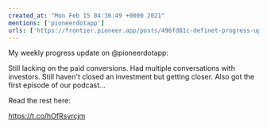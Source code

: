 ```yaml
---
created_at: "Mon Feb 15 04:36:49 +0000 2021"
mentions: ['pioneerdotapp']
urls: ['https://frontier.pioneer.app/posts/496fd81c-definet-progress-update-february-14th-2021']
---
```


My weekly progress update on @pioneerdotapp:

Still lacking on the paid conversions. Had multiple conversations with investors. Still haven't closed an investment but getting closer. Also got the first episode of our podcast…

Read the rest here:

 https://t.co/hOfRsyrcjm